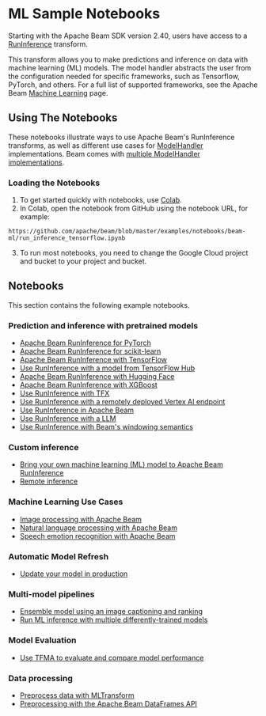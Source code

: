 <!--
    Licensed to the Apache Software Foundation (ASF) under one
    or more contributor license agreements.  See the NOTICE file
    distributed with this work for additional information
    regarding copyright ownership.  The ASF licenses this file
    to you under the Apache License, Version 2.0 (the
    "License"); you may not use this file except in compliance
    with the License.  You may obtain a copy of the License at

      http://www.apache.org/licenses/LICENSE-2.0

    Unless required by applicable law or agreed to in writing,
    software distributed under the License is distributed on an
    "AS IS" BASIS, WITHOUT WARRANTIES OR CONDITIONS OF ANY
    KIND, either express or implied.  See the License for the
    specific language governing permissions and limitations
    under the License.
-->
# ML Sample Notebooks

Starting with the Apache Beam SDK version 2.40, users have access to a
[RunInference](https://beam.apache.org/releases/pydoc/current/apache_beam.ml.inference.base.html#apache_beam.ml.inference.base.RunInference)
transform.

This transform allows you to make predictions and inference on data with machine learning (ML) models.
The model handler abstracts the user from the configuration needed for
specific frameworks, such as Tensorflow, PyTorch, and others. For a full list of supported frameworks,
see the Apache Beam [Machine Learning](https://beam.apache.org/documentation/sdks/python-machine-learning) page.

## Using The Notebooks

These notebooks illustrate ways to use Apache Beam's RunInference transforms, as well as different
use cases for [ModelHandler](https://beam.apache.org/releases/pydoc/current/apache_beam.ml.inference.base.html#apache_beam.ml.inference.base.ModelHandler) implementations.
Beam comes with [multiple ModelHandler implementations](https://beam.apache.org/documentation/sdks/python-machine-learning/#modify-a-pipeline-to-use-an-ml-model).

### Loading the Notebooks

1. To get started quickly with notebooks, use [Colab](https://colab.sandbox.google.com/).
2. In Colab, open the notebook from GitHub using the notebook URL, for example:
```
https://github.com/apache/beam/blob/master/examples/notebooks/beam-ml/run_inference_tensorflow.ipynb
```

3. To run most notebooks, you need to change the Google Cloud project and bucket
to your project and bucket.

## Notebooks

This section contains the following example notebooks.

### Prediction and inference with pretrained models

* [Apache Beam RunInference for PyTorch](https://github.com/apache/beam/blob/master/examples/notebooks/beam-ml/run_inference_pytorch.ipynb)
* [Apache Beam RunInference for scikit-learn](https://github.com/apache/beam/blob/master/examples/notebooks/beam-ml/run_inference_sklearn.ipynb)
* [Apache Beam RunInference with TensorFlow](https://github.com/apache/beam/blob/master/examples/notebooks/beam-ml/run_inference_tensorflow.ipynb)
* [Use RunInference with a model from TensorFlow Hub](https://github.com/apache/beam/blob/master/examples/notebooks/beam-ml/run_inference_with_tensorflow_hub.ipynb)
* [Apache Beam RunInference with Hugging Face](https://github.com/apache/beam/blob/master/examples/notebooks/beam-ml/run_inference_huggingface.ipynb)
* [Apache Beam RunInference with XGBoost](https://github.com/apache/beam/blob/master/examples/notebooks/beam-ml/run_inference_xgboost.ipynb)
* [Use RunInference with TFX](https://github.com/apache/beam/blob/master/examples/notebooks/beam-ml/run_inference_tensorflow_with_tfx.ipynb)
* [Use RunInference with a remotely deployed Vertex AI endpoint](https://github.com/apache/beam/blob/master/examples/notebooks/beam-ml/run_inference_vertex_ai.ipynb)
* [Use RunInference in Apache Beam](https://github.com/apache/beam/blob/master/examples/notebooks/beam-ml/run_inference_pytorch_tensorflow_sklearn.ipynb)
* [Use RunInference with a LLM](https://github.com/apache/beam/blob/master/examples/notebooks/beam-ml/run_inference_generative_ai.ipynb)
* [Use RunInference with Beam's windowing semantics](https://github.com/apache/beam/blob/master/examples/notebooks/beam-ml/run_inference_windowing.ipynb)

### Custom inference

* [Bring your own machine learning (ML) model to Apache Beam RunInference](https://github.com/apache/beam/blob/master/examples/notebooks/beam-ml/run_custom_inference.ipynb)
* [Remote inference](https://github.com/apache/beam/blob/master/examples/notebooks/beam-ml/custom_remote_inference.ipynb)

### Machine Learning Use Cases

* [Image processing with Apache Beam](https://github.com/apache/beam/blob/master/examples/notebooks/beam-ml/image_processing_tensorflow.ipynb)
* [Natural language processing with Apache Beam](https://github.com/apache/beam/blob/master/examples/notebooks/beam-ml/nlp_tensorflow_streaming.ipynb)
* [Speech emotion recognition with Apache Beam](https://github.com/apache/beam/blob/master/examples/notebooks/beam-ml/speech_emotion_tensorflow.ipynb)

### Automatic Model Refresh

* [Update your model in production](https://github.com/apache/beam/blob/master/examples/notebooks/beam-ml/automatic_model_refresh.ipynb)

### Multi-model pipelines

* [Ensemble model using an image captioning and ranking](https://github.com/apache/beam/blob/master/examples/notebooks/beam-ml/run_inference_multi_model.ipynb)
* [Run ML inference with multiple differently-trained models](https://github.com/apache/beam/blob/master/examples/notebooks/beam-ml/per_key_models.ipynb)

### Model Evaluation

* [Use TFMA to evaluate and compare model performance](https://github.com/apache/beam/blob/master/examples/notebooks/beam-ml/tfma_beam.ipynb)

### Data processing

* [Preprocess data with MLTransform](https://github.com/apache/beam/blob/master/examples/notebooks/beam-ml/mltransform_basic.ipynb)
* [Preprocessing with the Apache Beam DataFrames API](https://github.com/apache/beam/blob/master/examples/notebooks/beam-ml/dataframe_api_preprocessing.ipynb)
